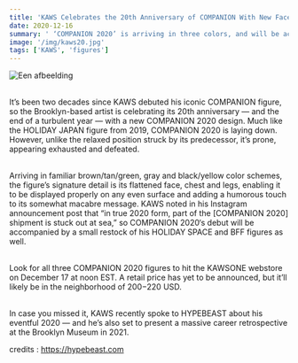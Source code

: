 ```yaml
---
title: 'KAWS Celebrates the 20th Anniversary of COMPANION With New Face-Down Figure'
date: 2020-12-16
summary: ' ‘COMPANION 2020’ is arriving in three colors, and will be accompanied by a small restock of the artist’s ‘HOLIDAY SPACE’ and ‘BFF’ figures.'
image: '/img/kaws20.jpg'
tags: ['KAWS', 'figures']
---
```


![Een afbeelding](/img/kaws20.jpg)

<br> It’s been two decades since KAWS debuted his iconic COMPANION figure, so the Brooklyn-based artist is celebrating its 20th anniversary — and the end of a turbulent year — with a new COMPANION 2020 design. Much like the HOLIDAY JAPAN figure from 2019, COMPANION 2020 is laying down. However, unlike the relaxed position struck by its predecessor, it’s prone, appearing exhausted and defeated.

<br> Arriving in familiar brown/tan/green, gray and black/yellow color schemes, the figure’s signature detail is its flattened face, chest and legs, enabling it to be displayed properly on any even surface and adding a humorous touch to its somewhat macabre message. KAWS noted in his Instagram announcement post that “in true 2020 form, part of the [COMPANION 2020] shipment is stuck out at sea,” so COMPANION 2020‘s debut will be accompanied by a small restock of his HOLIDAY SPACE and BFF figures as well.

<br> Look for all three COMPANION 2020 figures to hit the KAWSONE webstore on December 17 at noon EST. A retail price has yet to be announced, but it’ll likely be in the neighborhood of $200-$220 USD.

<br> In case you missed it, KAWS recently spoke to HYPEBEAST about his eventful 2020 — and he’s also set to present a massive career retrospective at the Brooklyn Museum in 2021.

credits : <a href="https://hypebeast.com/2020/12/kaws-companion-20th-anniversary-face-down-figure-release-date"> https://hypebeast.com </a>
